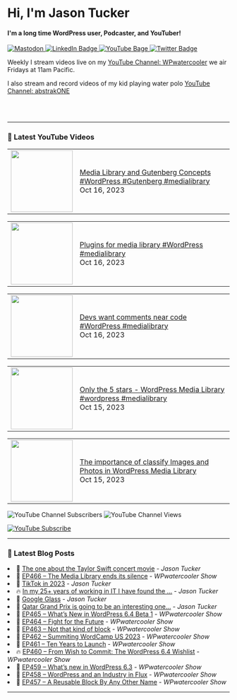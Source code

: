 # Hi, I'm Jason Tucker

#### I'm a long time WordPress user, Podcaster, and YouTuber!

<div id="badges">
  <a href="https://simian.rodeo/@jasontucker">
<img alt="Mastodon" src="https://img.shields.io/mastodon/follow/109265629430158597?domain=https%3A%2F%2Fsimian.rodeo&label=Follow%20%40jasontucker%40simianrodeo%20on%20Mastodon&logo=mastodon&style=for-the-badge">
  </a>
  <a href="https://linkedin.com/in/jasontucker">
    <img src="https://img.shields.io/badge/LinkedIn-blue?style=for-the-badge&logo=linkedin&logoColor=white" alt="LinkedIn Badge"/>
  </a>
  <a href="https://youtube.com/wpwatercooler">
    <img src="https://img.shields.io/youtube/channel/views/UCJwt6pUOwhJgmcJ9j-uS5Jw?label=YouTube&logo=YOUTUBE&style=for-the-badge" alt="YouTube Bage">
  </a>
  <a href="https://twitter.com/jasontucker">
    <img src="https://img.shields.io/badge/Twitter-grey?style=for-the-badge&logo=twitter&logoColor=white" alt="Twitter Badge"/>
  </a>
</div>


Weekly I stream videos live on my [YouTube Channel: WPwatercooler](https://youtube.com/wpwatercooler) we air Fridays at 11am Pacific.

I also stream and record videos of my kid playing water polo [YouTube Channel: abstrakONE](https://youtube.com/abstrakone)



<br />
<br />

---

### 🎥 Latest YouTube Videos

<!-- YOUTUBE:START --><table><tr><td><a href="https://www.youtube.com/watch?v=QcQOyWOtxAI"><img width="140px" src="https://i.ytimg.com/vi/QcQOyWOtxAI/mqdefault.jpg"></a></td>
<td><a href="https://www.youtube.com/watch?v=QcQOyWOtxAI">Media Library and Gutenberg Concepts #WordPress #Gutenberg #medialibrary</a><br/>Oct 16, 2023</td></tr></table>
<table><tr><td><a href="https://www.youtube.com/watch?v=8w6rS0mNEhU"><img width="140px" src="https://i.ytimg.com/vi/8w6rS0mNEhU/mqdefault.jpg"></a></td>
<td><a href="https://www.youtube.com/watch?v=8w6rS0mNEhU">Plugins for media library #WordPress #medialibrary</a><br/>Oct 16, 2023</td></tr></table>
<table><tr><td><a href="https://www.youtube.com/watch?v=kSZxkEOvW4g"><img width="140px" src="https://i.ytimg.com/vi/kSZxkEOvW4g/mqdefault.jpg"></a></td>
<td><a href="https://www.youtube.com/watch?v=kSZxkEOvW4g">Devs want comments near code #WordPress #medialibrary</a><br/>Oct 16, 2023</td></tr></table>
<table><tr><td><a href="https://www.youtube.com/watch?v=MpQMcrgg7qA"><img width="140px" src="https://i.ytimg.com/vi/MpQMcrgg7qA/mqdefault.jpg"></a></td>
<td><a href="https://www.youtube.com/watch?v=MpQMcrgg7qA">Only the 5 stars - WordPress Media Library #wordpress #medialibrary</a><br/>Oct 15, 2023</td></tr></table>
<table><tr><td><a href="https://www.youtube.com/watch?v=GpyBBmP1vVc"><img width="140px" src="https://i.ytimg.com/vi/GpyBBmP1vVc/mqdefault.jpg"></a></td>
<td><a href="https://www.youtube.com/watch?v=GpyBBmP1vVc">The importance of classify Images and Photos in WordPress Media Library</a><br/>Oct 15, 2023</td></tr></table>
<!-- YOUTUBE:END -->


![YouTube Channel Subscribers](https://img.shields.io/youtube/channel/subscribers/UCJwt6pUOwhJgmcJ9j-uS5Jw?style=social)
![YouTube Channel Views](https://img.shields.io/youtube/channel/views/UCJwt6pUOwhJgmcJ9j-uS5Jw?style=social)
<br />

[![YouTube Subscribe](https://img.shields.io/badge/YouTube_@wpwatercooler-SUBSCRIBE-red?logo=youtube&style=for-the-badge&logoColor=red)](https://www.youtube.com/wpwatercooler?sub_confirmation=1) 




---

### 📑 Latest Blog Posts

<!-- BLOG-POST-LIST:START --><li>🚀 <a href='https://jasontucker.blog/2023/10/13/the-one-about.html'>The one about the Taylor Swift concert movie</a> - <em>Jason Tucker</em></li><li>💫 <a href='https://wpwatercooler.com/wpwatercooler/ep466-the-media-library-ends-its-silence/'>EP466 – The Media Library ends its silence</a> - <em>WPwatercooler Show</em></li><li>🚀 <a href='https://jasontucker.blog/2023/10/09/tiktok-in.html'>TikTok in 2023</a> - <em>Jason Tucker</em></li><li>🔥 <a href='https://jasontucker.blog/2023/10/09/in-my-years.html'>In my 25+ years of working in IT I have found the ...</a> - <em>Jason Tucker</em></li><li>💫 <a href='https://jasontucker.blog/2023/10/08/google-glass.html'>Google Glass</a> - <em>Jason Tucker</em></li><li>💯 <a href='https://jasontucker.blog/2023/10/07/qatar-grand-prix.html'>Qatar Grand Prix is going to be an interesting one...</a> - <em>Jason Tucker</em></li><li>🚀 <a href='https://wpwatercooler.com/wpwatercooler/ep465-whats-new-in-wordpress-6-4-beta-1/'>EP465 – What’s New in WordPress 6.4 Beta 1</a> - <em>WPwatercooler Show</em></li><li>💫 <a href='https://wpwatercooler.com/wpwatercooler/ep464-fight-for-the-future/'>EP464 – Fight for the Future</a> - <em>WPwatercooler Show</em></li><li>💯 <a href='https://wpwatercooler.com/wpwatercooler/ep463-not-that-kind-of-block/'>EP463 – Not that kind of block</a> - <em>WPwatercooler Show</em></li><li>🚀 <a href='https://wpwatercooler.com/wpwatercooler/ep462-summiting-wordcamp-us-2023/'>EP462 – Summiting WordCamp US 2023</a> - <em>WPwatercooler Show</em></li><li>💫 <a href='https://wpwatercooler.com/wpwatercooler/ep461-ten-years-to-launch/'>EP461 – Ten Years to Launch</a> - <em>WPwatercooler Show</em></li><li>🔥 <a href='https://wpwatercooler.com/wpwatercooler/ep460-from-wish-to-commit-the-wordpress-6-4-wishlist/'>EP460 – From Wish to Commit: The WordPress 6.4 Wishlist</a> - <em>WPwatercooler Show</em></li><li>💯 <a href='https://wpwatercooler.com/wpwatercooler/ep459-whats-new-in-wordpress-6-3/'>EP459 – What’s new in WordPress 6.3</a> - <em>WPwatercooler Show</em></li><li>🚀 <a href='https://wpwatercooler.com/wpwatercooler/ep458-wordpress-and-an-industry-in-flux/'>EP458 – WordPress and an Industry in Flux</a> - <em>WPwatercooler Show</em></li><li>💫 <a href='https://wpwatercooler.com/wpwatercooler/ep457-a-reusable-block-by-any-other-name/'>EP457 – A Reusable Block By Any Other Name</a> - <em>WPwatercooler Show</em></li><!-- BLOG-POST-LIST:END -->


---
